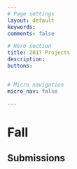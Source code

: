 ```yaml
---
# Page settings
layout: default
keywords:
comments: false

# Hero section
title: 2017 Projects
description:
buttons:


# Micro navigation
micro_nav: false

---
```


# Fall

## Submissions

